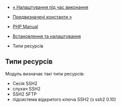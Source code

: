 - [« Налаштування під час виконання](ssh2.configuration.md)
- [Предвизначені константи »](ssh2.constants.md)

- [PHP Manual](index.md)
- [Встановлення та налаштування](ssh2.setup.md)
- Типи ресурсів

## Типи ресурсів

Модуль визначає такі типи ресурсів:

- Сесія SSH2
- слухач SSH2
- SSH2 SFTP
- підсистема відкритого ключа SSH2 (з ssh2 0.10)
